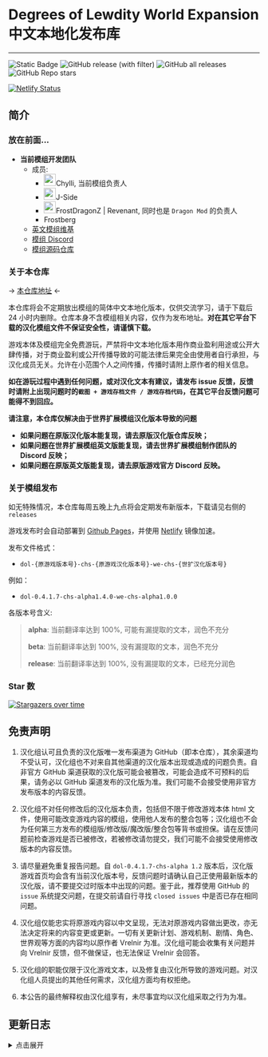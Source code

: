 # Degrees of Lewdity World Expansion 中文本地化发布库

---
![Static Badge](https://img.shields.io/badge/Author-Chylli-orange?link=https%3A%2F%2Fvrelnir.blogspot.com%2F)
![GitHub release (with filter)](https://img.shields.io/github/v/release/Eltirosto/Degrees-of-Lewdity-World-Expansion-Chinese-Localization?link=https%3A%2F%2Fgithub.com%2FEltirosto%2FDegrees-of-Lewdity-World-Expansion-Chinese-Localization%2Freleases%2Flatest)
![GitHub all releases](https://img.shields.io/github/downloads/Eltirosto/Degrees-of-Lewdity-World-Expansion-Chinese-Localization/total?link=https%3A%2F%2Fgithub.com%2FEltirosto%2FDegrees-of-Lewdity-World-Expansion-Chinese-Localization%2Freleases%2Flatest)
![GitHub Repo stars](https://img.shields.io/github/stars/Eltirosto/Degrees-of-Lewdity-World-Expansion-Chinese-Localization)


[![Netlify Status](https://api.netlify.com/api/v1/badges/7800082e-5667-4035-bb58-cfda7d6e1e08/deploy-status)](https://app.netlify.com/sites/graceful-starlight-97b8ae/deploys)

## 简介
### 放在前面...
- <b>当前模组开发团队</b>
  - 成员:
    - <img decoding="async" src="https://gitgud.io/uploads/-/system/user/avatar/25293/avatar.png?width=400" width="24"><span class="green">Chylli, 当前模组负责人</span>
    - <img decoding="async" src="https://gitgud.io/uploads/-/system/user/avatar/44574/avatar.png?width=400" width="24"><span class="yellow">J-Side</span>
    - <img decoding="async" src="https://gitgud.io/uploads/-/system/user/avatar/25929/avatar.png?width=400" width="24"><span class="blue">FrostDragonZ | Revenant, 同时也是 `Dragon Mod` 的负责人</span>
    - <span class="yellow">Frostberg</span>
  - [英文模组维基][wiki-en]
  - [模组 Discord][discord]
  - [模组源码仓库][gitgud]

### 关于本仓库
-> [本仓库地址][github] <- 

本仓库将会不定期放出模组的简体中文本地化版本，仅供交流学习，请于下载后 24 小时内删除。仓库本身不含模组相关内容，仅作为发布地址。**对在其它平台下载的汉化模组文件不保证安全性，请谨慎下载。**

游戏本体及模组完全免费游玩，严禁将中文本地化版本用作商业盈利用途或公开大肆传播，对于商业盈利或公开传播导致的可能法律后果完全由使用者自行承担，与汉化成员无关。允许在小范围个人之间传播，传播时请附上原作者的相关信息。

**如在游玩过程中遇到任何问题，或对汉化文本有建议，请发布 issue 反馈，反馈时请附上出现问题时的`截图 + 游戏存档文件 / 游戏存档代码`，在其它平台反馈问题可能得不到回应。**

**请注意，本仓库仅解决由于世界扩展模组汉化版本导致的问题**
- **如果问题在原版汉化版本能复现，请去原版汉化版仓库反映；**
- **如果问题在世界扩展模组英文版能复现，请去世界扩展模组制作团队的 Discord 反映；**
- **如果问题在原版英文版能复现，请去原版游戏官方 Discord 反映。**

### 关于模组发布
如无特殊情况，本仓库每周五晚上九点将会定期发布新版本，下载请见右侧的 `releases`

游戏发布时会自动部署到 [Github Pages][ghpages]，并使用 [Netlify][netlify] 镜像加速。

发布文件格式：
- `dol-{原游戏版本号}-chs-{原游戏汉化版本号}-we-chs-{世扩汉化版本号}`

例如：
- `dol-0.4.1.7-chs-alpha1.4.0-we-chs-alpha1.0.0`

各版本号含义:
> __alpha__: 当前翻译率达到 100%, 可能有漏提取的文本，润色不充分
> 
> __beta__: 当前翻译率达到 100%, 没有漏提取的文本，润色不充分
> 
> __release__: 当前翻译率达到 100%, 没有漏提取的文本，已经充分润色


### Star 数

[![Stargazers over time](https://starchart.cc/Eltirosto/Degrees-of-Lewdity-World-Expansion-Chinese-Localization.svg)](https://starchart.cc/Eltirosto/Degrees-of-Lewdity-World-Expansion-Chinese-Localization)



## 免责声明

1. 汉化组认可且负责的汉化版唯一发布渠道为 GitHub（即本仓库），其余渠道均不受认可，汉化组也不对来自其他渠道的汉化版本出现或造成的问题负责。自非官方 GitHub 渠道获取的汉化版可能会被篡改，可能会造成不可预料的后果，请务必以 GitHub 渠道发布的汉化版为准。我们可能不会接受使用非官方发布版本的内容反馈。

2. 汉化组不对任何修改后的汉化版本负责，包括但不限于修改游戏本体 html 文件，使用可能改变游戏内容的模组，使用他人发布的整合包等；汉化组也不会为任何第三方发布的模组版/修改版/魔改版/整合包等背书或担保。请在反馈问题前检查游戏是否已被修改，若被修改请勿提交，我们可能不会接受使用修改版本的内容反馈。

3. 请尽量避免重复报告问题。自 `dol-0.4.1.7-chs-alpha 1.2` 版本后，汉化版游戏首页均会含有当前汉化版本号，反馈问题时请确认自己正使用最新版本的汉化版，请不要提交过时版本中出现的问题。鉴于此，推荐使用 GitHub 的 `issue` 系统提交问题，在提交前请自行寻找 `closed issues` 中是否已存在相同问题。

4. 汉化组仅能忠实将原游戏内容以中文呈现，无法对原游戏内容做出更改，亦无法决定将来的内容变更或更新。一切有关更新计划、游戏机制、剧情、角色、世界观等方面的内容均以原作者 Vrelnir 为准。汉化组可能会收集有关问题并向 Vrelnir 反馈，但不做保证，也无法保证 Vrelnir 会回答。

5. 汉化组的职能仅限于汉化游戏文本，以及修复由汉化所导致的游戏问题。对汉化组人员提出的其他任何需求，汉化组方面均有权拒绝。

6. 本公告的最终解释权由汉化组享有，未尽事宜均以汉化组采取之行为为准。


## 更新日志
<details>
<summary>点击展开</summary>

>
> 2023.09.08
> - 发布 `dol-0.4.1.7-chs-alpha1.4.0-we-chs-alpha1.0.0` 版
>   - 初步完成已提取文本的汉化，尚有部分文本未提取，汉化润色不充分

</details>

[blog]: https://vrelnir.blogspot.com/
[wiki-en]: https://degreesoflewdity.miraheze.org/wiki
[gitgud]: https://gitgud.io/Vrelnir/degrees-of-lewdity/-/tree/master/
[discord]: https://discord.gg/4APXgn4
[github]: https://github.com/Eltirosto/Degrees-of-Lewdity-World-Expansion-Chinese-Localization/
[ghpages]: https://eltirosto.github.io/Degrees-of-Lewdity-World-Expansion-Chinese-Localization/
[netlify]: https://graceful-starlight-97b8ae.netlify.app/

